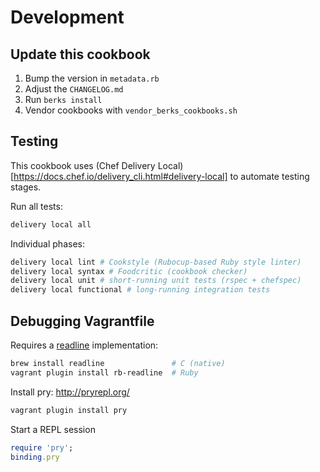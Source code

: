 # Development

## Update this cookbook

1. Bump the version in `metadata.rb`
2. Adjust the `CHANGELOG.md`
3. Run `berks install`
4. Vendor cookbooks with `vendor_berks_cookbooks.sh`

## Testing

This cookbook uses (Chef Delivery Local)[https://docs.chef.io/delivery_cli.html#delivery-local] to automate testing stages.

Run all tests:

```bash
delivery local all
```

Individual phases:

```bash
delivery local lint # Cookstyle (Rubocup-based Ruby style linter)
delivery local syntax # Foodcritic (cookbook checker)
delivery local unit # short-running unit tests (rspec + chefspec)
delivery local functional # long-running integration tests
```

## Debugging Vagrantfile

Requires a [readline](https://en.wikipedia.org/wiki/GNU_Readline) implementation:
```bash
brew install readline               # C (native)
vagrant plugin install rb-readline  # Ruby
```

Install pry: http://pryrepl.org/
```bash
vagrant plugin install pry
```

Start a REPL session
```ruby
require 'pry';
binding.pry
```
